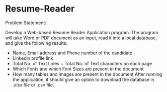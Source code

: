 # Resume-Reader

Problem Statement:

Develop a Web-based Resume Reader Application program. The program will take Word or PDF document as an input, read it into a local database, and give the following results:
- Name, Email address and Phone number of the candidate 
- Linkedin profile link 
- Total No. of Text Lines + Total No. of Text characters on each page 
- Which Fonts and which Font Sizes are present in the document 
- How many tables and images are present in the document
After running the application, it should give an option to download the database in .xlsx file or .csv file. 
